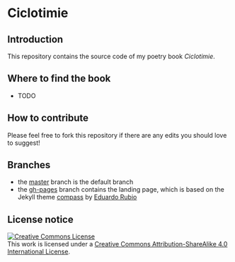 # Ciclotimie

## Introduction

This repository contains the source code of my poetry book *Ciclotimie*.

## Where to find the book

* TODO

## How to contribute

Please feel free to fork this repository if there are any edits you should love to suggest!

## Branches

* the [master](https://github.com/reale/ciclotimie) branch is the default branch
* the [gh-pages](https://github.com/reale/ciclotimie/tree/gh-pages) branch contains the landing page, which is based on the Jekyll theme [compass](https://github.com/excentris/compass) by [Eduardo Rubio](https://github.com/excentris)

## License notice

<a rel="license" href="http://creativecommons.org/licenses/by-sa/4.0/"><img alt="Creative Commons License" style="border-width:0" src="https://i.creativecommons.org/l/by-sa/4.0/88x31.png" /></a><br />This work is licensed under a <a rel="license" href="http://creativecommons.org/licenses/by-sa/4.0/">Creative Commons Attribution-ShareAlike 4.0 International License</a>.

